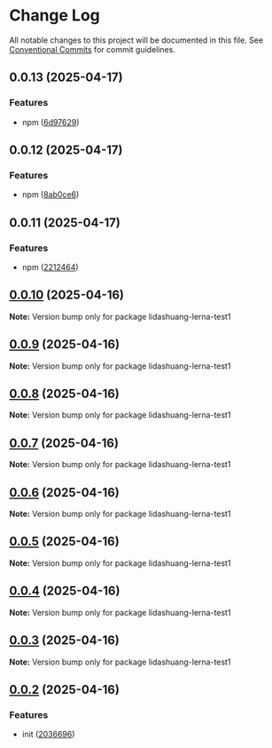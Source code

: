 # Change Log

All notable changes to this project will be documented in this file.
See [Conventional Commits](https://conventionalcommits.org) for commit guidelines.

## 0.0.13 (2025-04-17)


### Features

* npm ([6d97629](https://github.com/focusLee/lerna-test/commit/6d97629538d5c0dd150ae80984d14a194fe8bde4))





## 0.0.12 (2025-04-17)


### Features

* npm ([8ab0ce6](https://github.com/focusLee/lerna-test/commit/8ab0ce623ead1f868dcb63a7c36484882600cb85))





## 0.0.11 (2025-04-17)


### Features

* npm ([2212464](https://github.com/focusLee/lerna-test/commit/221246499b32670ab43c69c4307a698a15aa5efc))





## [0.0.10](https://github.com/focusLee/lerna-test/compare/v0.0.9...v0.0.10) (2025-04-16)

**Note:** Version bump only for package lidashuang-lerna-test1





## [0.0.9](https://github.com/focusLee/lerna-test/compare/v0.0.8...v0.0.9) (2025-04-16)

**Note:** Version bump only for package lidashuang-lerna-test1





## [0.0.8](https://github.com/focusLee/lerna-test/compare/v0.0.7...v0.0.8) (2025-04-16)

**Note:** Version bump only for package lidashuang-lerna-test1





## [0.0.7](https://github.com/focusLee/lerna-test/compare/v0.0.6...v0.0.7) (2025-04-16)

**Note:** Version bump only for package lidashuang-lerna-test1





## [0.0.6](https://github.com/focusLee/lerna-test/compare/v0.0.5...v0.0.6) (2025-04-16)

**Note:** Version bump only for package lidashuang-lerna-test1





## [0.0.5](https://github.com/focusLee/lerna-test/compare/v0.0.4...v0.0.5) (2025-04-16)

**Note:** Version bump only for package lidashuang-lerna-test1





## [0.0.4](https://github.com/focusLee/lerna-test/compare/v0.0.3...v0.0.4) (2025-04-16)

**Note:** Version bump only for package lidashuang-lerna-test1





## [0.0.3](https://github.com/focusLee/lerna-test/compare/v0.0.2...v0.0.3) (2025-04-16)

**Note:** Version bump only for package lidashuang-lerna-test1





## [0.0.2](https://github.com/focusLee/lerna-test/compare/v0.0.1...v0.0.2) (2025-04-16)


### Features

* init ([2036696](https://github.com/focusLee/lerna-test/commit/2036696d7aa0eaca87cbb2d726a2918f0a6499fe))
